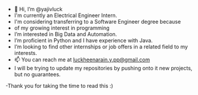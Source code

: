 - 👋 Hi, I’m @yajivluck
- I'm currently an Electrical Engineer Intern.
- I'm considering transferring to a Software Engineer degree because 
- of my growing interest in programming 
- I’m interested in Big Data and Automation.
- I’m proficient in Python and I have experience with Java.
- I’m looking to find other internships or job offers in a related field to my interests.
- 📫 You can reach me at luckheenarain.y.pp@gmail.com
- I will be trying to update my repositories by pushing onto it new projects, but no guarantees. 

-Thank you for taking the time to read this :)

<!---
yajivluck/yajivluck is a ✨ special ✨ repository because its `README.md` (this file) appears on your GitHub profile.
You can click the Preview link to take a look at your changes.
--->
